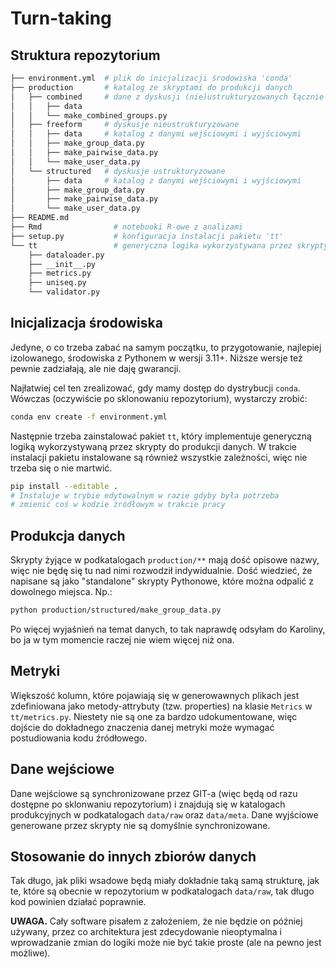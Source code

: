 # Turn-taking

## Struktura repozytorium

```bash
├── environment.yml  # plik do inicjalizacji środowiska 'conda'
├── production       # katalog ze skryptami do produkcji danych
│   ├── combined     # dane z dyskusji (nie)ustrukturyzowanych łącznie
│   │   ├── data
│   │   └── make_combined_groups.py
│   ├── freeform     # dyskusje nieustrukturyzowane
│   │   ├── data     # katalog z danymi wejściowymi i wyjściowymi
│   │   ├── make_group_data.py
│   │   ├── make_pairwise_data.py
│   │   └── make_user_data.py
│   └── structured   # dyskusje ustrukturyzowane
│       ├── data     # katalog z danymi wejściowymi i wyjściowymi
│       ├── make_group_data.py
│       ├── make_pairwise_data.py
│       └── make_user_data.py
├── README.md
├── Rmd                # notebooki R-owe z analizami
├── setup.py           # konfiguracja instalacji pakietu 'tt'
└── tt                 # generyczna logika wykorzystywana przez skrypty
    ├── dataloader.py
    ├── __init__.py
    ├── metrics.py
    ├── uniseq.py
    └── validator.py
```

## Inicjalizacja środowiska

Jedyne, o co trzeba zabać na samym początku, to przygotowanie, najlepiej
izolowanego, środowiska z Pythonem w wersji 3.11+. Niższe wersje też pewnie
zadziałają, ale nie daję gwarancji.

Najłatwiej cel ten zrealizować, gdy mamy dostęp do dystrybucji `conda`.
Wówczas (oczywiście po sklonowaniu repozytorium), wystarczy zrobić:

```bash
conda env create -f environment.yml
```

Następnie trzeba zainstalować pakiet `tt`, który implementuje generyczną
logiką wykorzystywaną przez skrypty do produkcji danych. W trakcie
instalacji pakietu instalowane są również wszystkie zależności, więc nie
trzeba się o nie martwić.

```bash
pip install --editable .
# Instaluje w trybie edytowalnym w razie gdyby była potrzeba
# zmienić coś w kodzie źródłowym w trakcie pracy
```

## Produkcja danych

Skrypty żyjące w podkatalogach `production/**` mają dość opisowe nazwy,
więc nie będę się tu nad nimi rozwodził indywidualnie. Dość wiedzieć,
że napisane są jako "standalone" skrypty Pythonowe, które można odpalić
z dowolnego miejsca. Np.:

```bash
python production/structured/make_group_data.py
```

Po więcej wyjaśnień na temat danych, to tak naprawdę odsyłam do Karoliny,
bo ja w tym momencie raczej nie wiem więcej niż ona.

## Metryki

Większość kolumn, które pojawiają się w generowawnych plikach jest
zdefiniowana jako metody-attrybuty (tzw. properties) na klasie `Metrics`
w `tt/metrics.py`. Niestety nie są one za bardzo udokumentowane,
więc dojście do dokładnego znaczenia danej metryki może wymagać
postudiowania kodu źródłowego.

## Dane wejściowe

Dane wejściowe są synchronizowane przez GIT-a
(więc będą od razu dostępne po sklonwaniu repozytorium)
i znajdują się w katalogach produkcyjnych w podkatalogach `data/raw`
oraz `data/meta`. Dane wyjściowe generowane przez skrypty nie są domyślnie
synchronizowane.

## Stosowanie do innych zbiorów danych

Tak długo, jak pliki wsadowe będą miały dokładnie taką samą strukturę,
jak te, które są obecnie w repozytorium w podkatalogach `data/raw`,
tak długo kod powinien działać poprawnie.

**UWAGA.** Cały software pisałem z założeniem, że nie będzie on później
używany, przez co architektura jest zdecydowanie nieoptymalna i
wprowadzanie zmian do logiki może nie być takie proste
(ale na pewno jest możliwe).
